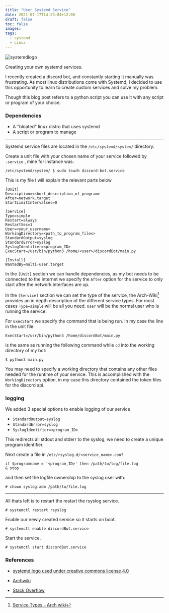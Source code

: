 ```yaml
---
title: "User Systemd Service"
date: 2021-07-17T14:23:04+12:00
draft: false
toc: false
images:
tags:
  - systemd
  - Linux
---
```

![systemdlogo](/static/page-logo.png)

Creating your own systemd services. 

I recently created a discord bot, and constantly starting it manually was 
frustrating. As most linux distributions come with Systemd, I decided to use 
this opportunity to learn to create custom services and solve my problem.

Though this blog post refers to a python script you can use it with any script 
or program of your choice.

### Dependencies 
- A "bloated" linux distro that uses systemd
- A script or program to manage 

---
Systemd service files are located in the `/etc/systemd/system/` directory.

Create a unit file with your chosen name of your service followed by `.service`
, mine for instance was:
```
/etc/systemd/system/ $ sudo touch discord-bot.service
```
This is my file I will explain the relevant parts below
```
[Unit]
Description=<short_description_of_program>
After=network.target
StartLimitIntervalsec=0

[Service]
Type=simple
Restart=always
RestartSec=1
User=<your_username>
WorkingDirectory=<path_to_program_files>
StandardOutput=syslog
StandardError=syslog
SyslogIdentifier=<program_ID>
ExecStart=/usr/bin/python3 /home/<user>/discordBot/main.py

[Install]
WantedBy=multi-user.target
```
In the `[Unit]` section we can handle dependencies, as my bot needs to be 
connected to the internet we specify the `After` option for the service to only
start after the network interfaces are up.

In the `[Service]` section we can set the type of the service, the Arch-Wiki[^1]
provides an in depth description of the different service types.
For most cases `Type=simple` will be all you need. `User` will  be the normal 
user who is running the service.

For `ExecStart` we specify the command that is being run. 
In my case the line in the unit file:
```
ExecStart=/usr/bin/python3 /home/discordBot/main.py
```
is the same as running the following command while `cd` into the working directory 
of my bot:
```
$ python3 main.py
``` 
You may need to specify a working directory that contains any other files needed
 for the runtime of your service. This is accomplished with the
`WorkingDirectory` option, in my case this directory contained the token files 
for the discord api.

### logging

We added 3 special options to enable logging of our service
  - `StandardOutput=syslog`
  - `StandardError=syslog`
  - `SyslogIdentifier=<program_ID>`

This redirects all stdout and stderr to the syslog, we need to create a unique 
program identifier.

Next create a file in `/etc/rsyslog.d/<service_name>.conf`
```
if $programname = '<program_ID>' then /path/to/log/file.log
& stop
```
and then set the logfile ownership to the syslog user with: 
```
# chown syslog:adm /path/to/file.log
```
---
All thats left is to restart the restart the rsyslog service.
```
# systemctl restart rsyslog
```
Enable our newly created service so it starts on boot.
```
# systemctl enable discordBot.service
```
Start the service.
```
# systemctl start discordBot.service
```

### References 
- [systemd logo used under creative commons license 4.0](https://github.com/systemd/brand.systemd.io/blob/master/assets/page-logo.png)

- [Archwiki](https://wiki.archlinux.org/title/systemd)

- [Stack Overflow](https://stackoverflow.com/questions/37585758/how-to-redirect-output-of-systemd-service-to-a-file)


[^1]:[Service Types - Arch wiki](https://wiki.archlinux.org/title/Systemd#Service_types)








